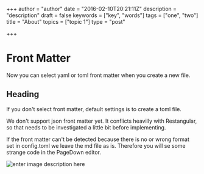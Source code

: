 +++
author = "author"
date = "2016-02-10T20:21:11Z"
description = "description"
draft = false
keywords = ["key", "words"]
tags = ["one", "two"]
title = "About"
topics = ["topic 1"]
type = "post"

+++
# Front Matter
Now you can select yaml or toml front matter when you create a new file.
## Heading ##
If you don't select front matter, default settings is to create a toml file.

We don't support json front matter yet. It conflicts heavilly with Restangular, so that needs to be investigated a little bit before implementing.

If the front matter can't be detected because there is no or wrong format set in config.toml we leave the md file as is. Therefore you will se some strange code in the PageDown editor.

![enter image description here][1]


  [1]: /images/header_unsplash_1.jpg
